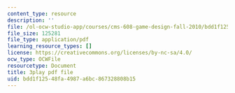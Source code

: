 ```yaml
---
content_type: resource
description: ''
file: /ol-ocw-studio-app/courses/cms-608-game-design-fall-2010/bdd1f12548fa4987a6bc867328808b15_68559.pdf
file_size: 125281
file_type: application/pdf
learning_resource_types: []
license: https://creativecommons.org/licenses/by-nc-sa/4.0/
ocw_type: OCWFile
resourcetype: Document
title: 3play pdf file
uid: bdd1f125-48fa-4987-a6bc-867328808b15
---
```

